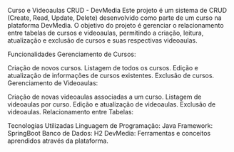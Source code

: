 Curso e Videoaulas CRUD - DevMedia
Este projeto é um sistema de CRUD (Create, Read, Update, Delete) desenvolvido como parte de um curso na plataforma DevMedia. O objetivo do projeto é gerenciar o relacionamento entre tabelas de cursos e videoaulas, permitindo a criação, leitura, atualização e exclusão de cursos e suas respectivas videoaulas.

Funcionalidades
Gerenciamento de Cursos:

Criação de novos cursos.
Listagem de todos os cursos.
Edição e atualização de informações de cursos existentes.
Exclusão de cursos.
Gerenciamento de Videoaulas:

Criação de novas videoaulas associadas a um curso.
Listagem de videoaulas por curso.
Edição e atualização de videoaulas.
Exclusão de videoaulas.
Relacionamento entre Tabelas:

Tecnologias Utilizadas
Linguagem de Programação: Java 
Framework: SpringBoot
Banco de Dados: H2
DevMedia: Ferramentas e conceitos aprendidos através da plataforma.
